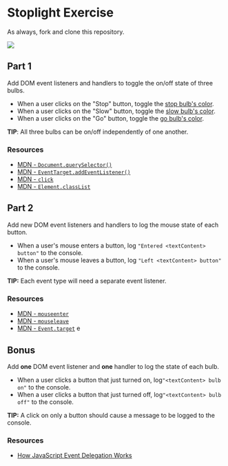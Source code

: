 # Stoplight Exercise

As always, fork and clone this repository.

![](stoplight.gif)

## Part 1

Add DOM event listeners and handlers to toggle the on/off state of three bulbs.

- When a user clicks on the "Stop" button, toggle the [stop bulb's color][stop-color].
- When a user clicks on the "Slow" button, toggle the [slow bulb's color][slow-color].
- When a user clicks on the "Go" button, toggle the [go bulb's color][go-color].

**TIP**: All three bulbs can be on/off independently of one another.

### Resources

- [MDN - `Document.querySelector()`](https://developer.mozilla.org/en-US/docs/Web/API/Document/querySelector)
- [MDN - `EventTarget.addEventListener()`](https://developer.mozilla.org/en-US/docs/Web/API/EventTarget/addEventListener)
- [MDN - `click`](https://developer.mozilla.org/en-US/docs/Web/Events/click)
- [MDN -  `Element.classList`](https://developer.mozilla.org/en-US/docs/Web/API/Element/classList)

## Part 2

Add new DOM event listeners and handlers to log the mouse state of each button.

- When a user's mouse enters a button, log `"Entered <textContent> button"` to the console.
- When a user's mouse leaves a button, log `"Left <textContent> button"` to the console.

**TIP:** Each event type will need a separate event listener.

### Resources

- [MDN - `mouseenter`](https://developer.mozilla.org/en-US/docs/Web/Events/mouseenter)
- [MDN - `mouseleave`](https://developer.mozilla.org/en-US/docs/Web/Events/mouseleave)
- [MDN - `Event.target`](https://developer.mozilla.org/en-US/docs/Web/API/Event/target)
e
## Bonus

Add **one** DOM event listener and **one** handler to log the state of each bulb.

- When a user clicks a button that just turned on, log`"<textContent> bulb on"` to the console.
- When a user clicks a button that just turned off, log`"<textContent> bulb off"` to the console.

**TIP:** A click on only a button should cause a message to be logged to the console.

### Resources

- [How JavaScript Event Delegation Works](https://davidwalsh.name/event-delegate)

[stop-color]: https://github.com/gSchool/stoplight-event-exercise/blob/master/index.css#L39
[slow-color]: https://github.com/gSchool/stoplight-event-exercise/blob/master/index.css#L43
[go-color]: https://github.com/gSchool/stoplight-event-exercise/blob/master/index.css#L47
